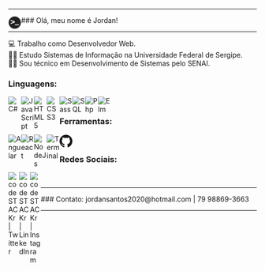 <hr>
<img align="left" alt="Terminal" width="26px" src="https://raw.githubusercontent.com/github/explore/80688e429a7d4ef2fca1e82350fe8e3517d3494d/topics/terminal/terminal.png" /> ### Olá, meu nome é Jordan! 
<hr>

💻 Trabalho como Desenvolvedor Web.
<br />
👨‍🎓 Estudo Sistemas de Informação na Universidade Federal de Sergipe. 
<br />
👨‍🎓 Sou técnico em Desenvolvimento de Sistemas pelo SENAI.
<br />

### Linguagens:

<img align="left" alt="C#" width="26px" src="https://raw.githubusercontent.com/leopiccionia/programmicons/c859435eb1ffc200cecbfa0b27cda1e42479f64c/src/csharp.svg" />
<img align="left" alt="JavaScript" width="26px" src="https://raw.githubusercontent.com/leopiccionia/programmicons/c859435eb1ffc200cecbfa0b27cda1e42479f64c/src/javascript.svg" />
<img align="left" alt="HTML5" width="26px" src="https://raw.githubusercontent.com/leopiccionia/programmicons/c859435eb1ffc200cecbfa0b27cda1e42479f64c/src/html5.svg" />
<img align="left" alt="CSS3" width="26px" src="https://raw.githubusercontent.com/leopiccionia/programmicons/c859435eb1ffc200cecbfa0b27cda1e42479f64c/src/css3.svg" />
<img align="left" alt="Sass" width="26px" src="https://raw.githubusercontent.com/leopiccionia/programmicons/c859435eb1ffc200cecbfa0b27cda1e42479f64c/src/sass.svg" />
<img align="left" alt="SQL" width="26px" src="https://raw.githubusercontent.com/leopiccionia/programmicons/c859435eb1ffc200cecbfa0b27cda1e42479f64c/src/mysql.svg" />
<img align="left" alt="Php" width="26px" src="https://raw.githubusercontent.com/leopiccionia/programmicons/c859435eb1ffc200cecbfa0b27cda1e42479f64c/src/php.svg" />
<img align="left" alt="Elm" width="26px" src="https://raw.githubusercontent.com/leopiccionia/programmicons/c859435eb1ffc200cecbfa0b27cda1e42479f64c/src/elm.svg" />
<br />

### Ferramentas: 
<img align="left" alt="Angular" width="26px" src="https://raw.githubusercontent.com/leopiccionia/programmicons/c859435eb1ffc200cecbfa0b27cda1e42479f64c/src/angular.svg" />
<img align="left" alt="React" width="26px" src="https://raw.githubusercontent.com/leopiccionia/programmicons/c859435eb1ffc200cecbfa0b27cda1e42479f64c/src/reactjs.svg" />
<img align="left" alt="NodeJs" width="26px" src="https://raw.githubusercontent.com/leopiccionia/programmicons/c859435eb1ffc200cecbfa0b27cda1e42479f64c/src/nodejs.svg" />
<img align="left" alt="Terminal" width="26px" src="https://raw.githubusercontent.com/leopiccionia/programmicons/c859435eb1ffc200cecbfa0b27cda1e42479f64c/src/dotnet.svg" />
<img align="left" alt="GitHub" width="26px" src="https://raw.githubusercontent.com/github/explore/78df643247d429f6cc873026c0622819ad797942/topics/github/github.png" />
<br />

### Redes Sociais:

<a href="https://twitter.com/knownaszolda"> <img align="left" alt="codeSTACKr | Twitter" width="22px" src="https://cdn.jsdelivr.net/npm/simple-icons@v3/icons/twitter.svg" /></a>
<a href="https://www.linkedin.com/in/knownaszolda"><img align="left" alt="codeSTACKr | LinkedIn" width="22px" src="https://cdn.jsdelivr.net/npm/simple-icons@v3/icons/linkedin.svg" /></a>
<a href="https://www.instagram.com/knownaszolda/"><img align="left" alt="codeSTACKr | Instagram" width="22px" src="https://cdn.jsdelivr.net/npm/simple-icons@v3/icons/instagram.svg" /></a>
<br />

<hr>
### Contato: 
jordansantos2020@hotmail.com | 79 98869-3663

<hr>
